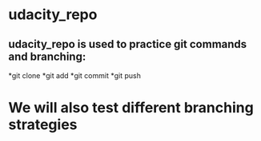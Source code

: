 # udacity_repo
## udacity_repo is used to practice git commands and branching:
*git clone
*git add
*git commit
*git push
# We will also test different branching strategies
